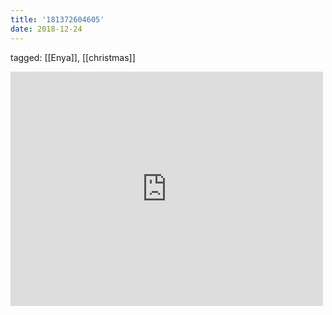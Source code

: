 ```yaml
---
title: '181372604605'
date: 2018-12-24
---
```

tagged: [[Enya]], [[christmas]]
<iframe allow="accelerometer; autoplay; clipboard-write; encrypted-media; gyroscope; picture-in-picture" allowfullscreen="" frameborder="0" height="375" id="youtube_iframe" src="https://www.youtube.com/embed/dR_9ik84OYQ?feature=oembed&amp;enablejsapi=1&amp;origin=https://safe.txmblr.com&amp;wmode=opaque" width="500"></iframe>